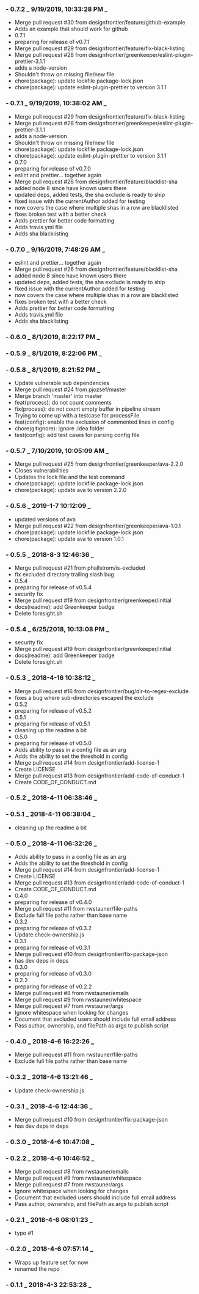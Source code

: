### - 0.7.2 _ 9/19/2019, 10:33:28 PM _

- Merge pull request #30 from designfrontier/feature/github-example
- Adds an example that should work for github
- 0.7.1
- preparing for release of v0.7.1
- Merge pull request #29 from designfrontier/feature/fix-black-listing
- Merge pull request #28 from designfrontier/greenkeeper/eslint-plugin-prettier-3.1.1
- adds a node-version
- Shouldn't throw on missing file/new file
- chore(package): update lockfile package-lock.json
- chore(package): update eslint-plugin-prettier to version 3.1.1

### - 0.7.1 _ 9/19/2019, 10:38:02 AM _

- Merge pull request #29 from designfrontier/feature/fix-black-listing
- Merge pull request #28 from designfrontier/greenkeeper/eslint-plugin-prettier-3.1.1
- adds a node-version
- Shouldn't throw on missing file/new file
- chore(package): update lockfile package-lock.json
- chore(package): update eslint-plugin-prettier to version 3.1.1
- 0.7.0
- preparing for release of v0.7.0
- eslint and prettier... together again
- Merge pull request #26 from designfrontier/feature/blacklist-sha
- added node 8 since have known users there
- updated deps, added tests, the sha exclude is ready to ship
- fixed issue with the currentAuthor added for testing
- now covers the case where multiple shas in a row are blacklisted
- fixes broken test with a better check
- Adds prettier for better code formatting
- Adds travis.yml file
- Adds sha blacklisting

### - 0.7.0 _ 9/16/2019, 7:48:26 AM _

- eslint and prettier... together again
- Merge pull request #26 from designfrontier/feature/blacklist-sha
- added node 8 since have known users there
- updated deps, added tests, the sha exclude is ready to ship
- fixed issue with the currentAuthor added for testing
- now covers the case where multiple shas in a row are blacklisted
- fixes broken test with a better check
- Adds prettier for better code formatting
- Adds travis.yml file
- Adds sha blacklisting

### - 0.6.0 _ 8/1/2019, 8:22:17 PM _

### - 0.5.9 _ 8/1/2019, 8:22:06 PM _

### - 0.5.8 _ 8/1/2019, 8:21:52 PM _

- Update vulnerable sub dependencies
- Merge pull request #24 from pjozsef/master
- Merge branch 'master' into master
- feat(process): do not count comments
- fix(process): do not count empty buffer in pipeline stream
- Trying to come up with a testcase for processFile
- feat(config): enable the exclusion of commented lines in config
- chore(gitignore): ignore .idea folder
- test(config): add test cases for parsing config file

### - 0.5.7 _ 7/10/2019, 10:05:09 AM _

- Merge pull request #25 from designfrontier/greenkeeper/ava-2.2.0
- Closes vulnerabilities
- Updates the lock file and the test command
- chore(package): update lockfile package-lock.json
- chore(package): update ava to version 2.2.0

### - 0.5.6 _ 2019-1-7 10:12:09 _

- updated versions of ava
- Merge pull request #22 from designfrontier/greenkeeper/ava-1.0.1
- chore(package): update lockfile package-lock.json
- chore(package): update ava to version 1.0.1

### - 0.5.5 _ 2018-8-3 12:46:36 _

- Merge pull request #21 from phallstrom/is-excluded
- fix excluded directory trailing slash bug
- 0.5.4
- preparing for release of v0.5.4
- security fix
- Merge pull request #19 from designfrontier/greenkeeper/initial
- docs(readme): add Greenkeeper badge
- Delete foresight.sh

### - 0.5.4 _ 6/25/2018, 10:13:08 PM _

- security fix
- Merge pull request #19 from designfrontier/greenkeeper/initial
- docs(readme): add Greenkeeper badge
- Delete foresight.sh

### - 0.5.3 _ 2018-4-16 10:38:12 _

- Merge pull request #16 from designfrontier/bug/dir-to-regex-exclude
- fixes a bug where sub-directories escaped the exclude
- 0.5.2
- preparing for release of v0.5.2
- 0.5.1
- preparing for release of v0.5.1
- cleaning up the readme a bit
- 0.5.0
- preparing for release of v0.5.0
- Adds ability to pass in a config file as an arg
- Adds the ability to set the threshold in config
- Merge pull request #14 from designfrontier/add-license-1
- Create LICENSE
- Merge pull request #13 from designfrontier/add-code-of-conduct-1
- Create CODE_OF_CONDUCT.md

### - 0.5.2 _ 2018-4-11 06:38:46 _

### - 0.5.1 _ 2018-4-11 06:38:04 _

- cleaning up the readme a bit

### - 0.5.0 _ 2018-4-11 06:32:26 _

- Adds ability to pass in a config file as an arg
- Adds the ability to set the threshold in config
- Merge pull request #14 from designfrontier/add-license-1
- Create LICENSE
- Merge pull request #13 from designfrontier/add-code-of-conduct-1
- Create CODE_OF_CONDUCT.md
- 0.4.0
- preparing for release of v0.4.0
- Merge pull request #11 from rwstauner/file-paths
- Exclude full file paths rather than base name
- 0.3.2
- preparing for release of v0.3.2
- Update check-ownership.js
- 0.3.1
- preparing for release of v0.3.1
- Merge pull request #10 from designfrontier/fix-package-json
- has dev deps in deps
- 0.3.0
- preparing for release of v0.3.0
- 0.2.2
- preparing for release of v0.2.2
- Merge pull request #8 from rwstauner/emails
- Merge pull request #9 from rwstauner/whitespace
- Merge pull request #7 from rwstauner/args
- Ignore whitespace when looking for changes
- Document that excluded users should include full email address
- Pass author, ownership, and filePath as args to publish script

### - 0.4.0 _ 2018-4-6 16:22:26 _

- Merge pull request #11 from rwstauner/file-paths
- Exclude full file paths rather than base name

### - 0.3.2 _ 2018-4-6 13:21:46 _

- Update check-ownership.js

### - 0.3.1 _ 2018-4-6 12:44:36 _

- Merge pull request #10 from designfrontier/fix-package-json
- has dev deps in deps

### - 0.3.0 _ 2018-4-6 10:47:08 _

### - 0.2.2 _ 2018-4-6 10:46:52 _

- Merge pull request #8 from rwstauner/emails
- Merge pull request #9 from rwstauner/whitespace
- Merge pull request #7 from rwstauner/args
- Ignore whitespace when looking for changes
- Document that excluded users should include full email address
- Pass author, ownership, and filePath as args to publish script

### - 0.2.1 _ 2018-4-6 08:01:23 _

- typo #1

### - 0.2.0 _ 2018-4-6 07:57:14 _

- Wraps up feature set for now
- renamed the repo

### - 0.1.1 _ 2018-4-3 22:53:28 _
